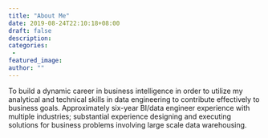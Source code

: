 ```yaml
---
title: "About Me"
date: 2019-08-24T22:10:18+08:00
draft: false
description:
categories:
 -
featured_image:
author: ""
---
```


To build a dynamic career in business intelligence in order to utilize my analytical and technical skills in data engineering to contribute effectively to business goals. Approximately six-year BI/data engineer experience with multiple industries; substantial experience designing and executing solutions for business problems involving large scale data warehousing. 



